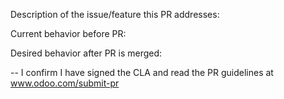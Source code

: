Description of the issue/feature this PR addresses:

Current behavior before PR:

Desired behavior after PR is merged:


--
I confirm I have signed the CLA and read the PR guidelines at www.odoo.com/submit-pr
